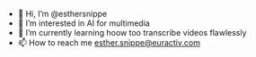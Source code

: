 - 👋 Hi, I’m @esthersnippe
- 👀 I’m interested in AI for multimedia
- 🌱 I’m currently learning hoow too transcribe videos flawlessly
- 📫 How to reach me esther.snippe@euractiv.com

<!---
esthersnippe/esthersnippe is a ✨ special ✨ repository because its `README.md` (this file) appears on your GitHub profile.
You can click the Preview link to take a look at your changes.
--->
